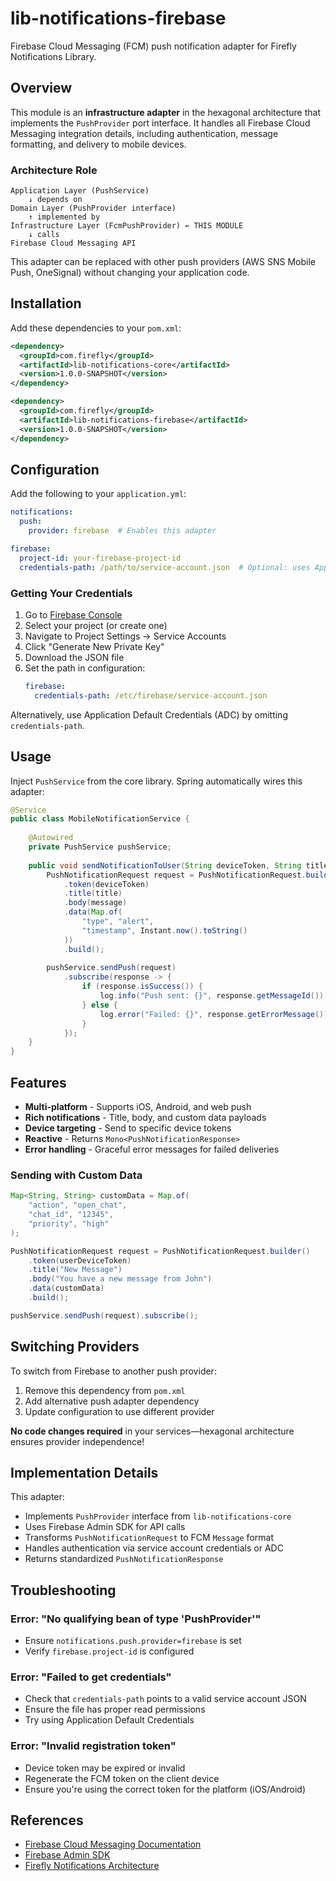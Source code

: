 # lib-notifications-firebase

Firebase Cloud Messaging (FCM) push notification adapter for Firefly Notifications Library.

## Overview

This module is an **infrastructure adapter** in the hexagonal architecture that implements the `PushProvider` port interface. It handles all Firebase Cloud Messaging integration details, including authentication, message formatting, and delivery to mobile devices.

### Architecture Role

```
Application Layer (PushService)
    ↓ depends on
Domain Layer (PushProvider interface)
    ↑ implemented by
Infrastructure Layer (FcmPushProvider) ← THIS MODULE
    ↓ calls
Firebase Cloud Messaging API
```

This adapter can be replaced with other push providers (AWS SNS Mobile Push, OneSignal) without changing your application code.

## Installation

Add these dependencies to your `pom.xml`:

```xml path=null start=null
<dependency>
  <groupId>com.firefly</groupId>
  <artifactId>lib-notifications-core</artifactId>
  <version>1.0.0-SNAPSHOT</version>
</dependency>

<dependency>
  <groupId>com.firefly</groupId>
  <artifactId>lib-notifications-firebase</artifactId>
  <version>1.0.0-SNAPSHOT</version>
</dependency>
```

## Configuration

Add the following to your `application.yml`:

```yaml path=null start=null
notifications:
  push:
    provider: firebase  # Enables this adapter

firebase:
  project-id: your-firebase-project-id
  credentials-path: /path/to/service-account.json  # Optional: uses Application Default Credentials if omitted
```

### Getting Your Credentials

1. Go to [Firebase Console](https://console.firebase.google.com)
2. Select your project (or create one)
3. Navigate to Project Settings → Service Accounts
4. Click "Generate New Private Key"
5. Download the JSON file
6. Set the path in configuration:
   ```yaml
   firebase:
     credentials-path: /etc/firebase/service-account.json
   ```

Alternatively, use Application Default Credentials (ADC) by omitting `credentials-path`.

## Usage

Inject `PushService` from the core library. Spring automatically wires this adapter:

```java path=null start=null
@Service
public class MobileNotificationService {
    
    @Autowired
    private PushService pushService;
    
    public void sendNotificationToUser(String deviceToken, String title, String message) {
        PushNotificationRequest request = PushNotificationRequest.builder()
            .token(deviceToken)
            .title(title)
            .body(message)
            .data(Map.of(
                "type", "alert",
                "timestamp", Instant.now().toString()
            ))
            .build();
        
        pushService.sendPush(request)
            .subscribe(response -> {
                if (response.isSuccess()) {
                    log.info("Push sent: {}", response.getMessageId());
                } else {
                    log.error("Failed: {}", response.getErrorMessage());
                }
            });
    }
}
```

## Features

- **Multi-platform** - Supports iOS, Android, and web push
- **Rich notifications** - Title, body, and custom data payloads
- **Device targeting** - Send to specific device tokens
- **Reactive** - Returns `Mono<PushNotificationResponse>`
- **Error handling** - Graceful error messages for failed deliveries

### Sending with Custom Data

```java path=null start=null
Map<String, String> customData = Map.of(
    "action", "open_chat",
    "chat_id", "12345",
    "priority", "high"
);

PushNotificationRequest request = PushNotificationRequest.builder()
    .token(userDeviceToken)
    .title("New Message")
    .body("You have a new message from John")
    .data(customData)
    .build();

pushService.sendPush(request).subscribe();
```

## Switching Providers

To switch from Firebase to another push provider:

1. Remove this dependency from `pom.xml`
2. Add alternative push adapter dependency
3. Update configuration to use different provider

**No code changes required** in your services—hexagonal architecture ensures provider independence!

## Implementation Details

This adapter:
- Implements `PushProvider` interface from `lib-notifications-core`
- Uses Firebase Admin SDK for API calls
- Transforms `PushNotificationRequest` to FCM `Message` format
- Handles authentication via service account credentials or ADC
- Returns standardized `PushNotificationResponse`

## Troubleshooting

### Error: "No qualifying bean of type 'PushProvider'"

- Ensure `notifications.push.provider=firebase` is set
- Verify `firebase.project-id` is configured

### Error: "Failed to get credentials"

- Check that `credentials-path` points to a valid service account JSON
- Ensure the file has proper read permissions
- Try using Application Default Credentials

### Error: "Invalid registration token"

- Device token may be expired or invalid
- Regenerate the FCM token on the client device
- Ensure you're using the correct token for the platform (iOS/Android)

## References

- [Firebase Cloud Messaging Documentation](https://firebase.google.com/docs/cloud-messaging)
- [Firebase Admin SDK](https://firebase.google.com/docs/admin/setup)
- [Firefly Notifications Architecture](../lib-notifications/ARCHITECTURE.md)

